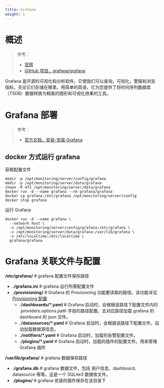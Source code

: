 ```yaml
---
title: Grafana
weight: 1
---
```


# 概述

> 参考：
>
> - [官网](https://grafana.com/)
> - [GitHub 项目，grafana/grafana](https://github.com/grafana/grafana)

Grafana 是开源的可视化和分析软件。它使我们可以查询，可视化，警报和浏览指标，无论它们存储在哪里。用简单的英语，它为您提供了将时间序列数据库（TSDB）数据转换为精美的图形和可视化效果的工具。

# Grafana 部署

> 参考：
>
> - [官方文档，安装-安装 Grafana](https://grafana.com/docs/grafana/latest/setup-grafana/installation/)

## docker 方式运行 grafana

获取配置文件

```shell
mkdir -p /opt/monitoring/server/config/grafana
mkdir -p /opt/monitoring/server/data/grafana
chown -R 472 /opt/monitoring/server/data/grafana
docker run -d --name grafana --rm grafana/grafana
docker cp grafana:/etc/grafana /opt/monitoring/server/config
docker stop grafana
```

运行 Grafana

```shell
docker run -d --name grafana \
  --network host \
  -v /opt/monitoring/server/config/grafana:/etc/grafana \
  -v /opt/monitoring/server/data/grafana:/var/lib/grafana \
  -v /etc/localtime:/etc/localtime \
  grafana/grafana
```

# Grafana 关联文件与配置

**/etc/grafana/** # grafana 配置文件保存路径

- **./grafana.ini** # grafana 运行所需配置文件
- **./provisioning/** # Grafana 的 Provisioning 功能要读取的路径。该功能详见 [Provisioning 配置](/docs/6.可观测性/Grafana/Grafana%20配置详解/Provisioning%20配置.md)
    - **./dashboards/\*.yaml** # Grafana 启动时，会根据该路径下配置文件内的 .providers.options.path 字段的路径配置，去对应路径加载 grafana 的 dashboard 的 json 文件。
    - **./datasources/\*.yaml** # Grafana 启动时，会根据该路径下配置文件，自动加载数据源信息。
    - **./notifiers/\*.yaml** # Grafana 启动时，加载的告警配置文件。
    - **./plugins/\*.yaml** # Grafana 启动时，加载的插件的配置文件。用来管理 Grafana 插件

**/var/lib/grafana/** # grafana 数据保存路径

- **./grafana.db** # grafana 数据文件，包括 用户信息、dashboard、datasource 等等。这是一个 SQLite3 数据库文件。
- **./plugins/** # grafana 安装的插件保存在该目录下
